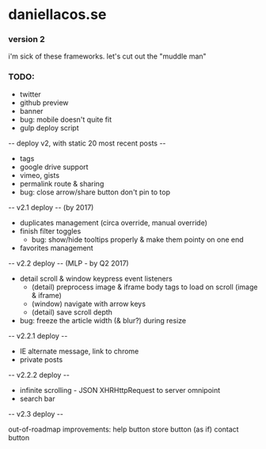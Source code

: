 # daniellacos.se
### version 2

i'm sick of these frameworks. let's cut out the "muddle man"

### TODO:

* twitter
* github preview
* banner
* bug: mobile doesn't quite fit
* gulp deploy script

-- deploy v2, with static 20 most recent posts --

* tags
* google drive support
* vimeo, gists
* permalink route & sharing
* bug: close arrow/share button don't pin to top

-- v2.1 deploy -- (by 2017)

* duplicates management (circa override, manual override)
* finish filter toggles
  * bug: show/hide tooltips properly & make them pointy on one end
* favorites management

-- v2.2 deploy -- (MLP - by Q2 2017)

* detail scroll & window keypress event listeners
  * (detail) preprocess image & iframe body tags to load on scroll (image & iframe)
  * (window) navigate with arrow keys
  * (detail) save scroll depth
* bug: freeze the article width (& blur?) during resize

-- v2.2.1 deploy --

* IE alternate message, link to chrome
* private posts

-- v2.2.2 deploy --

* infinite scrolling - JSON XHRHttpRequest to server omnipoint
* search bar

-- v2.3 deploy --

out-of-roadmap improvements:
  help button
  store button (as if)
  contact button
